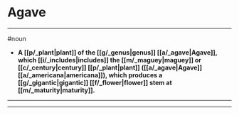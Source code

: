 # Agave
---
#noun
- **A [[p/_plant|plant]] of the [[g/_genus|genus]] [[a/_agave|Agave]], which [[i/_includes|includes]] the [[m/_maguey|maguey]] or [[c/_century|century]] [[p/_plant|plant]] ([[a/_agave|Agave]] [[a/_americana|americana]]), which produces a [[g/_gigantic|gigantic]] [[f/_flower|flower]] stem at [[m/_maturity|maturity]].**
---
---
